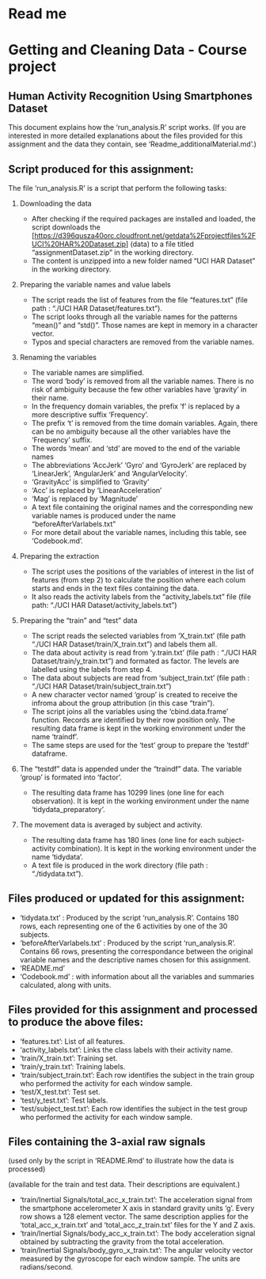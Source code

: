 Read me
=======

Getting and Cleaning Data - Course project
==========================================

Human Activity Recognition Using Smartphones Dataset
----------------------------------------------------

This document explains how the ‘run\_analysis.R’ script works. (If you
are interested in more detailed explanations about the files provided
for this assignment and the data they contain, see
‘Readme\_additionalMaterial.md’.)

Script produced for this assignment:
------------------------------------

The file ‘run\_analysis.R’ is a script that perform the following tasks:

1.  Downloading the data

    -   After checking if the required packages are installed and
        loaded, the script downloads the
        \[<a href="https://d396qusza40orc.cloudfront.net/getdata%2Fprojectfiles%2FUCI%20HAR%20Dataset.zip" class="uri">https://d396qusza40orc.cloudfront.net/getdata%2Fprojectfiles%2FUCI%20HAR%20Dataset.zip</a>\]
        (data) to a file titled “assignmentDataset.zip” in the working
        directory.
    -   The content is unzipped into a new folder named “UCI HAR
        Dataset” in the working directory.

2.  Preparing the variable names and value labels

    -   The script reads the list of features from the file
        “features.txt” (file path : “./UCI HAR Dataset/features.txt”).
    -   The script looks through all the variable names for the patterns
        “mean()” and “std()”. Those names are kept in memory in a
        character vector.
    -   Typos and special characters are removed from the variable
        names.

3.  Renaming the variables

    -   The variable names are simplified.
    -   The word ‘body’ is removed from all the variable names. There is
        no risk of ambiguity because the few other variables have
        ‘gravity’ in their name.
    -   In the frequency domain variables, the prefix ‘f’ is replaced by
        a more descriptive suffix ‘Frequency’.
    -   The prefix ‘t’ is removed from the time domain variables. Again,
        there can be no ambiguity because all the other variables have
        the ‘Frequency’ suffix.
    -   The words ‘mean’ and ‘std’ are moved to the end of the variable
        names
    -   The abbreviations ‘AccJerk’ ‘Gyro’ and ‘GyroJerk’ are replaced
        by ‘LinearJerk’, ‘AngularJerk’ and ‘AngularVelocity’.
    -   ‘GravityAcc’ is simplified to ‘Gravity’
    -   ‘Acc’ is replaced by ‘LinearAcceleration’
    -   ‘Mag’ is replaced by ‘Magnitude’
    -   A text file containing the original names and the corresponding
        new variable names is produced under the name
        “beforeAfterVarlabels.txt”
    -   For more detail about the variable names, including this table,
        see ‘Codebook.md’.

4.  Preparing the extraction

    -   The script uses the positions of the variables of interest in
        the list of features (from step 2) to calculate the position
        where each colum starts and ends in the text files containing
        the data.
    -   It also reads the activity labels from the
        “activity\_labels.txt” file (file path: “./UCI HAR
        Dataset/activity\_labels.txt”)

5.  Preparing the “train” and “test” data

    -   The script reads the selected variables from ‘X\_train.txt’
        (file path “./UCI HAR Dataset/train/X\_train.txt”) and labels
        them all.
    -   The data about activity is read from ‘y.train.txt’ (file path :
        “./UCI HAR Dataset/train/y\_train.txt”) and formated as factor.
        The levels are labelled using the labels from step 4.
    -   The data about subjects are read from ‘subject\_train.txt’ (file
        path : “./UCI HAR Dataset/train/subject\_train.txt”)
    -   A new character vector named ‘group’ is created to receive the
        infroma about the group attribution (in this case “train”).
    -   The script joins all the variables using the ‘cbind.data.frame’
        function. Records are identified by their row position only. The
        resulting data frame is kept in the working environment under
        the name ‘traindf’.
    -   The same steps are used for the ‘test’ group to prepare the
        ‘testdf’ dataframe.

6.  The “testdf” data is appended under the “traindf” data. The variable
    ‘group’ is formated into ‘factor’.

    -   The resulting data frame has 10299 lines (one line for each
        observation). It is kept in the working environment under the
        name ‘tidydata\_preparatory’.

7.  The movement data is averaged by subject and activity.

    -   The resulting data frame has 180 lines (one line for each
        subject-activity combination). It is kept in the working
        environment under the name ‘tidydata’.
    -   A text file is produced in the work directory (file path :
        “./tidydata.txt”).

Files produced or updated for this assignment:
----------------------------------------------

-   ‘tidydata.txt’ : Produced by the script ‘run\_analysis.R’. Contains
    180 rows, each representing one of the 6 activities by one of the 30
    subjects.
-   ‘beforeAfterVarlabels.txt’ : Produced by the script
    ‘run\_analysis.R’. Contains 66 rows, presenting the correspondance
    between the original variable names and the descriptive names chosen
    for this assignment.
-   ‘README.md’
-   ‘Codebook.md’ : with information about all the variables and
    summaries calculated, along with units.

Files provided for this assignment and processed to produce the above files:
----------------------------------------------------------------------------

-   ‘features.txt’: List of all features.
-   ‘activity\_labels.txt’: Links the class labels with their activity
    name.
-   ‘train/X\_train.txt’: Training set.
-   ‘train/y\_train.txt’: Training labels.
-   ‘train/subject\_train.txt’: Each row identifies the subject in the
    train group who performed the activity for each window sample.
-   ‘test/X\_test.txt’: Test set.
-   ‘test/y\_test.txt’: Test labels.
-   ‘test/subject\_test.txt’: Each row identifies the subject in the
    test group who performed the activity for each window sample.

Files containing the 3-axial raw signals
----------------------------------------

(used only by the script in ‘README.Rmd’ to illustrate how the data is
processed)

(available for the train and test data. Their descriptions are
equivalent.)

-   ‘train/Inertial Signals/total\_acc\_x\_train.txt’: The acceleration
    signal from the smartphone accelerometer X axis in standard gravity
    units ‘g’. Every row shows a 128 element vector. The same
    description applies for the ‘total\_acc\_x\_train.txt’ and
    ‘total\_acc\_z\_train.txt’ files for the Y and Z axis.
-   ‘train/Inertial Signals/body\_acc\_x\_train.txt’: The body
    acceleration signal obtained by subtracting the gravity from the
    total acceleration.
-   ‘train/Inertial Signals/body\_gyro\_x\_train.txt’: The angular
    velocity vector measured by the gyroscope for each window sample.
    The units are radians/second.
